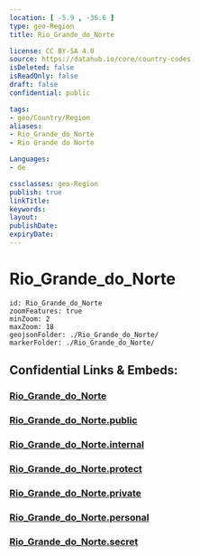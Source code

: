 ```yaml
---
location: [ -5.9 , -36.6 ] 
type: geo-Region
title: Rio_Grande_do_Norte

license: CC BY-SA 4.0
source: https://datahub.io/core/country-codes
isDeleted: false
isReadOnly: false
draft: false
confidential: public

tags:
- geo/Country/Region
aliases:
- Rio_Grande_do_Norte
- Rio Grande do Norte

Languages:
- de

cssclasses: geo-Region
publish: true
linkTitle: 
keywords: 
layout: 
publishDate: 
expiryDate: 
---
```


# Rio_Grande_do_Norte

```leaflet
id: Rio_Grande_do_Norte
zoomFeatures: true 
minZoom: 2 
maxZoom: 18
geojsonFolder: ./Rio_Grande_do_Norte/
markerFolder: ./Rio_Grande_do_Norte/
```


## Confidential Links & Embeds: 

### [Rio_Grande_do_Norte](/_Standards/Earth/Continent/America~South/Brazil/states~Brazil/Rio_Grande_do_Norte.md) 

### [Rio_Grande_do_Norte.public](/_public/Earth/Continent/America~South/Brazil/states~Brazil/Rio_Grande_do_Norte.public.md) 

### [Rio_Grande_do_Norte.internal](/_internal/Earth/Continent/America~South/Brazil/states~Brazil/Rio_Grande_do_Norte.internal.md) 

### [Rio_Grande_do_Norte.protect](/_protect/Earth/Continent/America~South/Brazil/states~Brazil/Rio_Grande_do_Norte.protect.md) 

### [Rio_Grande_do_Norte.private](/_private/Earth/Continent/America~South/Brazil/states~Brazil/Rio_Grande_do_Norte.private.md) 

### [Rio_Grande_do_Norte.personal](/_personal/Earth/Continent/America~South/Brazil/states~Brazil/Rio_Grande_do_Norte.personal.md) 

### [Rio_Grande_do_Norte.secret](/_secret/Earth/Continent/America~South/Brazil/states~Brazil/Rio_Grande_do_Norte.secret.md)

